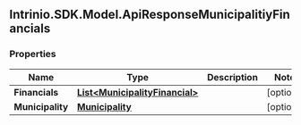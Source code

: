 ## Intrinio.SDK.Model.ApiResponseMunicipalitiyFinancials
### Properties

Name | Type | Description | Notes
------------ | ------------- | ------------- | -------------
**Financials** | [**List&lt;MunicipalityFinancial&gt;**](MunicipalityFinancial.md) |  | [optional] 
**Municipality** | [**Municipality**](Municipality.md) |  | [optional] 


